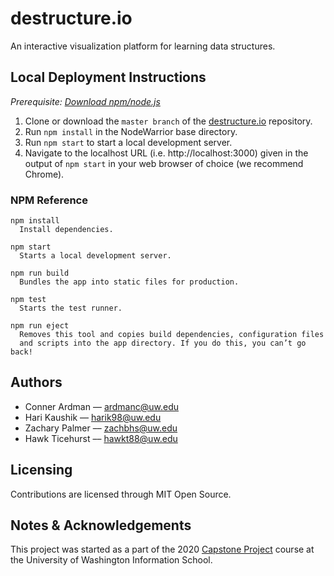 # destructure.io

An interactive visualization platform for learning data structures.

## Local Deployment Instructions

*Prerequisite: [Download npm/node.js](https://www.npmjs.com/get-npm)*

1. Clone or download the `master branch` of the [destructure.io](https://github.com/hawkticehurst/destructure-io) repository.
2. Run `npm install` in the NodeWarrior base directory.
3. Run `npm start` to start a local development server. 
4. Navigate to the localhost URL (i.e. http://localhost:3000) given in the output of `npm start` in your web browser of choice (we recommend Chrome).

### NPM Reference
```
npm install
  Install dependencies.

npm start
  Starts a local development server.

npm run build
  Bundles the app into static files for production.

npm test
  Starts the test runner.

npm run eject
  Removes this tool and copies build dependencies, configuration files
  and scripts into the app directory. If you do this, you can’t go back!
```

## Authors
* Conner Ardman –– [ardmanc@uw.edu](mailto:ardmanc@uw.edu)
* Hari Kaushik –– [harik98@uw.edu](mailto:harik98@uw.edu)
* Zachary Palmer –– [zachbhs@uw.edu](mailto:zachbhs@uw.edu)
* Hawk Ticehurst –– [hawkt88@uw.edu](mailto:hawkt88@uw.edu)

## Licensing
Contributions are licensed through MIT Open Source.

## Notes & Acknowledgements
This project was started as a part of the 2020 [Capstone Project](https://ischool.uw.edu/capstone) course at the University of Washington Information School.
